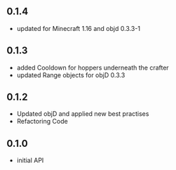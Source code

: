 ## 0.1.4

- updated for Minecraft 1.16 and objd 0.3.3-1

## 0.1.3

- added Cooldown for hoppers underneath the crafter
- updated Range objects for objD 0.3.3

## 0.1.2

- Updated objD and applied new best practises
- Refactoring Code

## 0.1.0

- initial API
